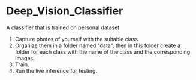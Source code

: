 # Deep_Vision_Classifier
A classifier that is trained on personal dataset

1. Capture photos of yourself with the suitable class.
2. Organize them in a folder named "data", then in this folder create a folder for each class with the name of the class and the corresponding images.
3. Train.
4. Run the live inference for testing.
